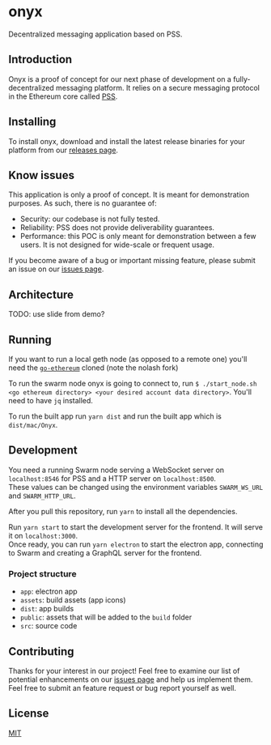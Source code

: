 # onyx

Decentralized messaging application based on PSS.

## Introduction

Onyx is a proof of concept for our next phase of development on a fully-decentralized messaging platform. It relies on a secure messaging protocol in the Ethereum core called [PSS](https://gist.github.com/zelig/d52dab6a4509125f842bbd0dce1e9440).

## Installing

To install onyx, download and install the latest release binaries for your platform from our [releases page](https://github.com/thusfresh/onyx/releases).

## Know issues

This application is only a proof of concept. It is meant for demonstration purposes. As such, there is no guarantee of:

- Security: our codebase is not fully tested.
- Reliability: PSS does not provide deliverability guarantees.
- Performance: this POC is only meant for demonstration between a few users. It is not designed for wide-scale or frequent usage.

If you become aware of a bug or important missing feature, please submit an issue on our [issues page](https://github.com/thusfresh/onyx/issues).

## Architecture

TODO: use slide from demo?

## Running

If you want to run a local geth node (as opposed to a remote one) you'll need 
the [`go-ethereum`](https://github.com/nolash/go-ethereum/) cloned 
(note the nolash fork)

To run the swarm node onyx is going to connect to, run 
`$ ./start_node.sh <go ethereum directory> <your desired account data directory>`.
You'll need to have `jq` installed.

To run the built app run `yarn dist` and run the built app which is `dist/mac/Onyx`.

## Development

You need a running Swarm node serving a WebSocket server on `localhost:8546` for PSS and a HTTP server on `localhost:8500`.  
These values can be changed using the environment variables `SWARM_WS_URL` and `SWARM_HTTP_URL`.

After you pull this repository, run `yarn` to install all the dependencies.

Run `yarn start` to start the development server for the frontend. It will serve it on `localhost:3000`.  
Once ready, you can run `yarn electron` to start the electron app, connecting to Swarm and creating a GraphQL server for the frontend.

### Project structure

- `app`: electron app
- `assets`: build assets (app icons)
- `dist`: app builds
- `public`: assets that will be added to the `build` folder
- `src`: source code

## Contributing

Thanks for your interest in our project! Feel free to examine our list of potential enhancements on our [issues page](https://github.com/thusfresh/onyx/issues) and help us implement them. Feel free to submit an feature request or bug report yourself as well.

## License

[MIT](LICENSE)
